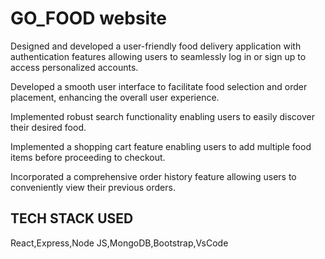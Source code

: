 # GO_FOOD website
Designed and developed a user-friendly food delivery application with authentication features allowing users to seamlessly log in or sign up to access personalized accounts.

Developed a smooth user interface to facilitate food selection and order placement, enhancing the overall user experience.

 Implemented robust search functionality enabling users to easily discover their desired food.
 
 Implemented a shopping cart feature enabling users to add multiple food items before proceeding to checkout.

  Incorporated a comprehensive order history feature allowing users to conveniently view their previous orders.

  ## TECH STACK USED
  React,Express,Node JS,MongoDB,Bootstrap,VsCode 

